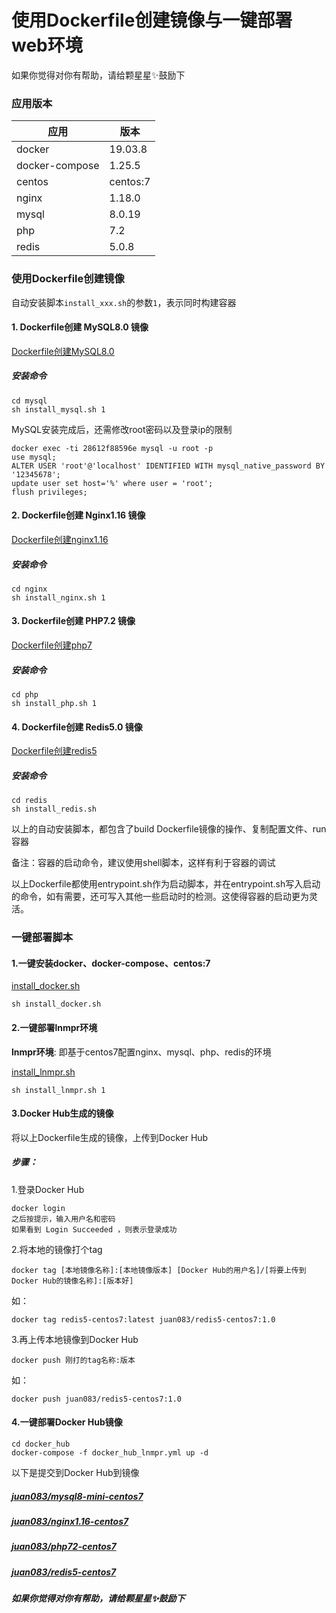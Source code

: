 使用Dockerfile创建镜像与一键部署web环境
====

如果你觉得对你有帮助，请给颗星星✨鼓励下

### 应用版本
应用 | 版本  
-|-
docker | 19.03.8
docker-compose | 1.25.5
centos | centos:7
nginx | 1.18.0
mysql | 8.0.19
php | 7.2
redis | 5.0.8

### 使用Dockerfile创建镜像

自动安装脚本`install_xxx.sh`的参数`1`，表示同时构建容器

#### 1. Dockerfile创建 MySQL8.0 镜像
[Dockerfile创建MySQL8.0](./Dockerfile创建MySQL8.0.md)
##### 安装命令
```
cd mysql
sh install_mysql.sh 1
```

MySQL安装完成后，还需修改root密码以及登录ip的限制
```
docker exec -ti 28612f88596e mysql -u root -p
use mysql;
ALTER USER 'root'@'localhost' IDENTIFIED WITH mysql_native_password BY '12345678';
update user set host='%' where user = 'root';
flush privileges;
```


#### 2. Dockerfile创建 Nginx1.16 镜像
[Dockerfile创建nginx1.16](./Dockerfile创建nginx1.16.md)
##### 安装命令
```
cd nginx
sh install_nginx.sh 1
```

#### 3. Dockerfile创建 PHP7.2 镜像
[Dockerfile创建php7](./Dockerfile创建php7.md)
##### 安装命令
```
cd php
sh install_php.sh 1
```

#### 4. Dockerfile创建 Redis5.0 镜像
[Dockerfile创建redis5](./Dockerfile创建redis5.md)
##### 安装命令
```
cd redis
sh install_redis.sh
```

以上的自动安装脚本，都包含了build Dockerfile镜像的操作、复制配置文件、run 容器

备注：容器的启动命令，建议使用shell脚本，这样有利于容器的调试

以上Dockerfile都使用entrypoint.sh作为启动脚本，并在entrypoint.sh写入启动的命令，如有需要，还可写入其他一些启动时的检测。这使得容器的启动更为灵活。

### 一键部署脚本

#### 1.一键安装docker、docker-compose、centos:7
[install_docker.sh](./install_docker.sh)
```
sh install_docker.sh
```

#### 2.一键部署lnmpr环境
**lnmpr环境**: 即基于centos7配置nginx、mysql、php、redis的环境

[install_lnmpr.sh](./install_lnmpr.sh)
```
sh install_lnmpr.sh 1
```

#### 3.Docker Hub生成的镜像
将以上Dockerfile生成的镜像，上传到Docker Hub

##### 步骤：
1.登录Docker Hub
```
docker login
之后按提示，输入用户名和密码
如果看到 Login Succeeded ，则表示登录成功
```

2.将本地的镜像打个tag
```
docker tag [本地镜像名称]:[本地镜像版本] [Docker Hub的用户名]/[将要上传到Docker Hub的镜像名称]:[版本好]
```
如：
```
docker tag redis5-centos7:latest juan083/redis5-centos7:1.0
```

3.再上传本地镜像到Docker Hub
```
docker push 刚打的tag名称:版本
```
如：
```
docker push juan083/redis5-centos7:1.0
```

#### 4.一键部署Docker Hub镜像
```
cd docker_hub
docker-compose -f docker_hub_lnmpr.yml up -d
```

以下是提交到Docker Hub到镜像
##### [juan083/mysql8-mini-centos7](https://hub.docker.com/repository/docker/juan083/mysql8-mini-centos7)
##### [juan083/nginx1.16-centos7](https://hub.docker.com/repository/docker/juan083/nginx1.16-centos7)
##### [juan083/php72-centos7](https://hub.docker.com/repository/docker/juan083/php72-centos7)
##### [juan083/redis5-centos7](https://hub.docker.com/repository/docker/juan083/redis5-centos7)

##### 如果你觉得对你有帮助，请给颗星星✨鼓励下
